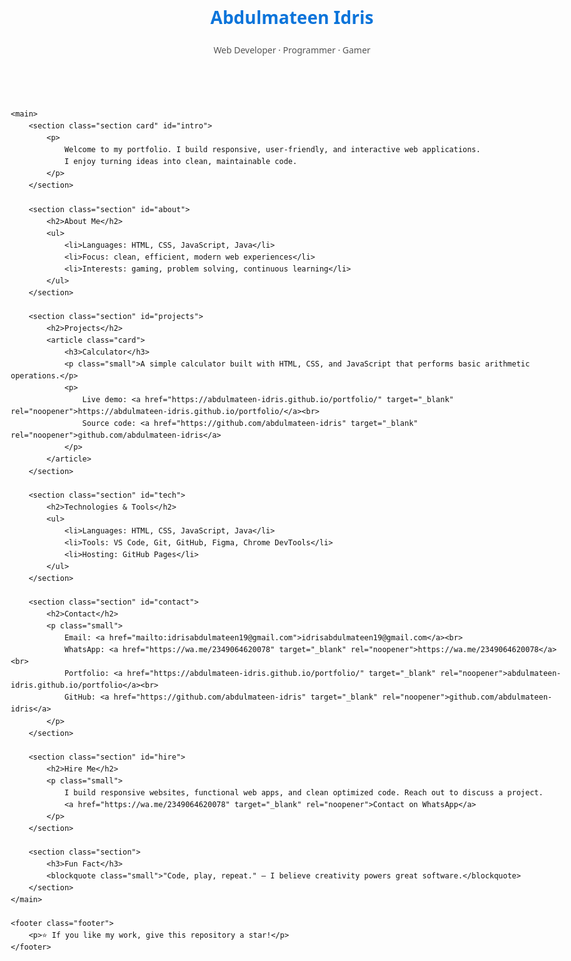 <!DOCTYPE html>
<html lang="en">
<head>
	<meta charset="utf-8" />
	<meta name="viewport" content="width=device-width,initial-scale=1" />
	<title>Abdulmateen Idris — Web Developer & Programmer</title>
	<style>
		body { font-family: system-ui, -apple-system, "Segoe UI", Roboto, Arial; line-height:1.6; color:#111; padding:24px; max-width:900px; margin:0 auto; }
		h1,h2,h3 { color:#0b74da; }
		a { color:#0b74da; text-decoration:none; }
		a:hover { text-decoration:underline; }
		.header { padding-top:24px; padding-bottom:12px; }
		.section { margin:28px 0; }
		.meta { color:#555; }
		.card { background:#f7f7f7; padding:16px; border-radius:8px; }
		.small { font-size:0.95rem; color:#444; }
		.footer { margin-top:36px; color:#666; font-size:0.95rem; }
	</style>
</head>
<body>
	<header class="header">
		<h1>Abdulmateen Idris</h1>
		<p class="meta">Web Developer · Programmer · Gamer</p>
	</header>

	<main>
		<section class="section card" id="intro">
			<p>
				Welcome to my portfolio. I build responsive, user-friendly, and interactive web applications.
				I enjoy turning ideas into clean, maintainable code.
			</p>
		</section>

		<section class="section" id="about">
			<h2>About Me</h2>
			<ul>
				<li>Languages: HTML, CSS, JavaScript, Java</li>
				<li>Focus: clean, efficient, modern web experiences</li>
				<li>Interests: gaming, problem solving, continuous learning</li>
			</ul>
		</section>

		<section class="section" id="projects">
			<h2>Projects</h2>
			<article class="card">
				<h3>Calculator</h3>
				<p class="small">A simple calculator built with HTML, CSS, and JavaScript that performs basic arithmetic operations.</p>
				<p>
					Live demo: <a href="https://abdulmateen-idris.github.io/portfolio/" target="_blank" rel="noopener">https://abdulmateen-idris.github.io/portfolio/</a><br>
					Source code: <a href="https://github.com/abdulmateen-idris" target="_blank" rel="noopener">github.com/abdulmateen-idris</a>
				</p>
			</article>
		</section>

		<section class="section" id="tech">
			<h2>Technologies & Tools</h2>
			<ul>
				<li>Languages: HTML, CSS, JavaScript, Java</li>
				<li>Tools: VS Code, Git, GitHub, Figma, Chrome DevTools</li>
				<li>Hosting: GitHub Pages</li>
			</ul>
		</section>

		<section class="section" id="contact">
			<h2>Contact</h2>
			<p class="small">
				Email: <a href="mailto:idrisabdulmateen19@gmail.com">idrisabdulmateen19@gmail.com</a><br>
				WhatsApp: <a href="https://wa.me/2349064620078" target="_blank" rel="noopener">https://wa.me/2349064620078</a><br>
				Portfolio: <a href="https://abdulmateen-idris.github.io/portfolio/" target="_blank" rel="noopener">abdulmateen-idris.github.io/portfolio</a><br>
				GitHub: <a href="https://github.com/abdulmateen-idris" target="_blank" rel="noopener">github.com/abdulmateen-idris</a>
			</p>
		</section>

		<section class="section" id="hire">
			<h2>Hire Me</h2>
			<p class="small">
				I build responsive websites, functional web apps, and clean optimized code. Reach out to discuss a project.
				<a href="https://wa.me/2349064620078" target="_blank" rel="noopener">Contact on WhatsApp</a>
			</p>
		</section>

		<section class="section">
			<h3>Fun Fact</h3>
			<blockquote class="small">"Code, play, repeat." — I believe creativity powers great software.</blockquote>
		</section>
	</main>

	<footer class="footer">
		<p>⭐ If you like my work, give this repository a star!</p>
	</footer>
</body>
</html>

